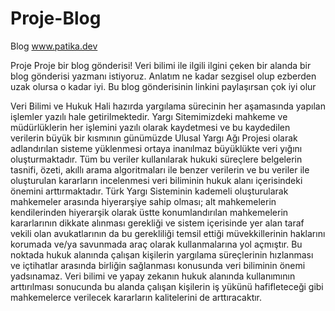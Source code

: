# Proje-Blog
Blog www.patika.dev

Proje Proje bir blog gönderisi! Veri bilimi ile ilgili ilgini çeken bir alanda bir blog gönderisi yazmanı istiyoruz. Anlatım ne kadar sezgisel olup ezberden uzak olursa o kadar iyi. Bu blog gönderisinin linkini paylaşırsan çok iyi olur

Veri Bilimi ve Hukuk
Hali hazırda yargılama sürecinin her aşamasında yapılan işlemler yazılı hale getirilmektedir. Yargı Sitemimizdeki mahkeme ve müdürlüklerin her işlemini yazılı olarak kaydetmesi ve bu kaydedilen verilerin büyük bir kısmının günümüzde Ulusal Yargı Ağı Projesi olarak adlandırılan sisteme yüklenmesi ortaya inanılmaz büyüklükte veri yığını oluşturmaktadır. Tüm bu veriler kullanılarak hukuki süreçlere belgelerin tasnifi, özeti, akıllı arama algoritmaları ile benzer verilerin ve bu veriler ile oluşturulan kararların incelenmesi veri biliminin hukuk alanı içerisindeki önemini arttırmaktadır. Türk Yargı Sisteminin kademeli oluşturularak mahkemeler arasında hiyerarşiye sahip olması; alt mahkemelerin kendilerinden hiyerarşik olarak üstte konumlandırılan mahkemelerin kararlarının dikkate alınması gerekliği ve sistem içerisinde yer alan taraf vekili olan avukatlarının da bu gerekliliği temsil ettiği müvekkillerinin haklarını korumada ve/ya savunmada araç olarak kullanmalarına yol açmıştır. Bu noktada hukuk alanında çalışan kişilerin yargılama süreçlerinin hızlanması ve içtihatlar arasında birliğin sağlanması konusunda veri biliminin önemi yadsınamaz.  Veri bilimi ve yapay zekanın hukuk alanında kullanımının arttırılması sonucunda bu alanda çalışan kişilerin iş yükünü hafifleteceği gibi mahkemelerce verilecek kararların kalitelerini de arttıracaktır.

